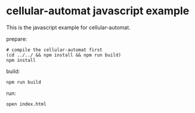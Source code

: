 # cellular-automat javascript example

This is the javascript example for cellular-automat.

prepare:

    # compile the cellular-automat first
    (cd ../../ && npm install && npm run build)
    npm install

build:

    npm run build

run:

    open index.html